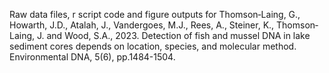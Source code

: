 Raw data files, r script code and figure outputs for Thomson‐Laing, G., Howarth, J.D., Atalah, J., Vandergoes, M.J., Rees, A., Steiner, K., Thomson‐Laing, J. and Wood, S.A., 2023. Detection of fish and mussel DNA in lake sediment cores depends on location, species, and molecular method. Environmental DNA, 5(6), pp.1484-1504.
